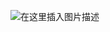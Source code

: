 ![在这里插入图片描述](https://i-blog.csdnimg.cn/blog_migrate/b06686d5487ae1b72ddd284e52933c3e.png#pic_center)

